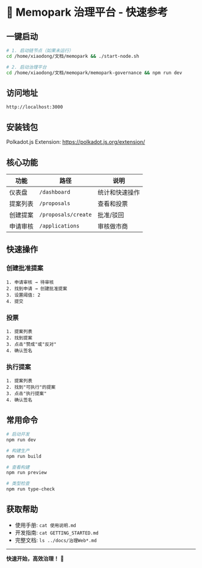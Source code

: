 # 🚀 Memopark 治理平台 - 快速参考

## 一键启动

```bash
# 1. 启动链节点（如果未运行）
cd /home/xiaodong/文档/memopark && ./start-node.sh

# 2. 启动治理平台
cd /home/xiaodong/文档/memopark/memopark-governance && npm run dev
```

## 访问地址

```
http://localhost:3000
```

## 安装钱包

Polkadot.js Extension: https://polkadot.js.org/extension/

## 核心功能

| 功能 | 路径 | 说明 |
|------|------|------|
| 仪表盘 | `/dashboard` | 统计和快速操作 |
| 提案列表 | `/proposals` | 查看和投票 |
| 创建提案 | `/proposals/create` | 批准/驳回 |
| 申请审核 | `/applications` | 审核做市商 |

## 快速操作

### 创建批准提案
```
1. 申请审核 → 待审核
2. 找到申请 → 创建批准提案
3. 设置阈值: 2
4. 提交
```

### 投票
```
1. 提案列表
2. 找到提案
3. 点击"赞成"或"反对"
4. 确认签名
```

### 执行提案
```
1. 提案列表
2. 找到"可执行"的提案
3. 点击"执行提案"
4. 确认签名
```

## 常用命令

```bash
# 启动开发
npm run dev

# 构建生产
npm run build

# 查看构建
npm run preview

# 类型检查
npm run type-check
```

## 获取帮助

- 使用手册: `cat 使用说明.md`
- 开发指南: `cat GETTING_STARTED.md`
- 完整文档: `ls ../docs/治理Web*.md`

---

**快速开始，高效治理！** 🚀

